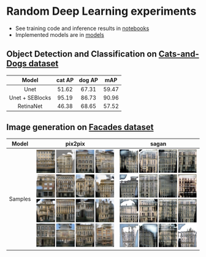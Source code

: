 # Random Deep Learning experiments

- See training code and inference results in [notebooks](https://github.com/einstalek/DL-models-experiments/tree/master/notebooks)
- Implemented models are in [models](https://github.com/einstalek/DL-models-experiments/tree/master/models)

## Object Detection and Classification on [Cats-and-Dogs dataset](https://www.kaggle.com/andrewmvd/dog-and-cat-detection)
Model  |  cat AP  |  dog AP  | mAP
:--:|:--:|:--:|:--:
Unet  | 51.62 | 67.31 | 59.47
Unet + SEBlocks  | 95.19 | 86.73 | 90.96
RetinaNet | 46.38 | 68.65 | 57.52

## Image generation on [Facades dataset](https://www.kaggle.com/balraj98/facades-dataset)
Model  |  pix2pix | sagan
:--:|:--:|:--:
Samples | <img src="./images/pix2pix_samples.png " width="256" height="256"> | <img src="./images/sagan_facades.png " width="256" height="256">
